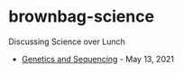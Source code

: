 # brownbag-science
Discussing Science over Lunch

* [Genetics and Sequencing](01-genetics-and-sequencing/index.md) - May 13, 2021

